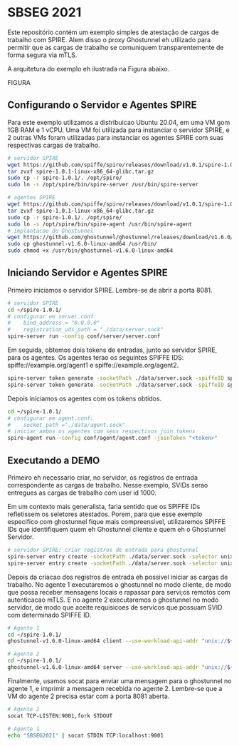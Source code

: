 # SBSEG 2021

Este repositório contém um exemplo simples de atestação de cargas de trabalho com SPIRE. 
Alem disso o proxy Ghostunnel eh utilizado para permitir que as cargas de trabalho se comuniquem transparentemente de forma segura via mTLS.

A arquitetura do exemplo eh ilustrada na Figura abaixo.

FIGURA

## Configurando o Servidor e Agentes SPIRE

Para este exemplo utilizamos a distribuicao Ubuntu 20.04, em uma VM gom 1GB RAM e 1 vCPU.
Uma VM foi utilizada para instanciar o servidor SPIRE, e 2 outras VMs foram utilizadas para instanciar os agentes SPIRE com suas respectivas cargas de trabalho.

```bash
# servidor SPIRE
wget https://github.com/spiffe/spire/releases/download/v1.0.1/spire-1.0.1-linux-x86_64-glibc.tar.gz
tar zvxf spire-1.0.1-linux-x86_64-glibc.tar.gz
sudo cp -r spire-1.0.1/. /opt/spire/
sudo ln -s /opt/spire/bin/spire-server /usr/bin/spire-server

# agentes SPIRE 
wget https://github.com/spiffe/spire/releases/download/v1.0.1/spire-1.0.1-linux-x86_64-glibc.tar.gz
tar zvxf spire-1.0.1-linux-x86_64-glibc.tar.gz
sudo cp -r spire-1.0.1/. /opt/spire/
sudo ln -s /opt/spire/bin/spire-agent /usr/bin/spire-agent
# implantacao do Ghostunnel
wget https://github.com/ghostunnel/ghostunnel/releases/download/v1.6.0/ghostunnel-v1.6.0-linux-amd64
sudo cp ghostunnel-v1.6.0-linux-amd64 /usr/bin/
sudo chmod +x /usr/bin/ghostunnel-v1.6.0-linux-amd64
```

## Iniciando Servidor e Agentes SPIRE

Primeiro iniciamos o servidor SPIRE.
Lembre-se de abrir a porta 8081.

```bash
# servidor SPIRE
cd ~/spire-1.0.1/
# configurar em server.conf: 
#    bind_address = "0.0.0.0" 
#    registration_uds_path = "./data/server.sock"
spire-server run -config conf/server/server.conf
```

Em seguida, obtemos dois tokens de entradas, junto ao servidor SPIRE, para os agentes.
Os agentes terao os seguintes SPIFFE IDS: spiffe://example.org/agent1 e spiffe://example.org/agent2.

```bash
spire-server token generate -socketPath ./data/server.sock -spiffeID spiffe://example.org/agent1
spire-server token generate -socketPath ./data/server.sock -spiffeID spiffe://example.org/agent2
```

Depois iniciamos os agentes com os tokens obtidos.

```bash
cd ~/spire-1.0.1/
# configurar em agent.conf:
#    socket_path ="./data/agent.sock"
# iniciar ambos os agentes com seus respectivos join tokens
spire-agent run -config conf/agent/agent.conf -joinToken "<token>"
```

## Executando a DEMO

Primeiro eh necessario criar, no servidor, os registros de entrada correspondente as cargas de trabalho.
Nesse exemplo, SVIDs serao entregues as cargas de trabalho com user id 1000.

Em um contexto mais generalista, faria sentido que os SPIFFE IDs refletissem os seletores atestados.
Porem, para que esse exemplo especifico com ghostunnel fique mais compreensivel, utilizaremos SPIFFE IDs que identifiquem quem eh Ghostunnel cliente e quem eh o Ghostunnel Servidor.

```bash
# servidor SPIRE: criar registros de entrada para ghostunnel
spire-server entry create -socketPath ./data/server.sock -selector unix:uid:1000  -spiffeID spiffe://example.org/proxy/ghostunnel-client  -parentID spiffe://example.org/agent1
spire-server entry create -socketPath ./data/server.sock -selector unix:uid:1000  -spiffeID spiffe://example.org/proxy/ghostunnel-server  -parentID spiffe://example.org/agent2
```

Depois da criacao dos registros de entrada eh possivel iniciar as cargas de trabalho.
No agente 1 executaremos o ghostunnel no modo cliente, de modo que possa receber mensagens locais e rapassar para servi;os remotos com autenticacao mTLS.
E no agente 2 executaremos o ghostunnel no modo servidor, de modo que aceite requisicoes de servicos que possuam SVID com determinado SPIFFE ID.

```bash
# Agente 1
cd ~/spire-1.0.1/
ghostunnel-v1.6.0-linux-amd64 client --use-workload-api-addr "unix://${PWD}/data/agent.sock" --listen=localhost:9001 --target=10.11.19.207:8081 #--verify-uri spiffe://example.org/proxy/ghostunnel-client

# Agente 2
cd ~/spire-1.0.1/
ghostunnel-v1.6.0-linux-amd64 server --use-workload-api-addr "unix://${PWD}/data/agent.sock" --listen=10.11.19.207:8081 --target=localhost:9001 --allow-uri spiffe://example.org/proxy/ghostunnel-client
```

Finalmente, usamos socat para enviar uma mensagem para o ghostunnel no agente 1, e imprimir a mensagem recebida no agente 2.
Lembre-se que a VM do agente 2 precisa estar com a porta 8081 aberta.

```bash
# Agente 2
socat TCP-LISTEN:9001,fork STDOUT

# Agente 1
echo "SBSEG2021" | socat STDIN TCP:localhost:9001
```
